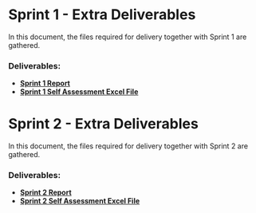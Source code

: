# Sprint 1 - Extra Deliverables

In this document, the files required for delivery together with Sprint 1 are gathered.

### Deliverables:

- **[Sprint 1 Report](https://myisepipp.sharepoint.com/:b:/r/teams/LAPR3-2DG-DH_20242025-ISEP365Group-081_/Shared%20Documents/G081_FOURCORP/Entregas/LAPR3-2024_2025-SPRINT1-Group_081.pdf?csf=1&web=1&e=D2tFvt)**
- **[Sprint 1 Self Assessment Excel File](sem3_PI_2024-2025_TeamSelf-Assessment.xlsx)**

# Sprint 2 - Extra Deliverables

In this document, the files required for delivery together with Sprint 2 are gathered.

### Deliverables:

- **[Sprint 2 Report](https://myisepipp.sharepoint.com/:p:/r/teams/LAPR3-2DG-DH_20242025-ISEP365Group-081_/Shared%20Documents/G081_FOURCORP/Em%20progresso/G081_Sprint_2_Rep.pptx?d=w421be04c329b45d1985c34f00399d9d9&csf=1&web=1&e=OxmgPE)**
- **[Sprint 2 Self Assessment Excel File](sem3_PI_2024-2025_TeamSelf-Assessment-sprint2.xlsx)**

